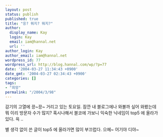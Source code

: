 ```yaml
---
layout: post
status: publish
published: true
title: "응? 뭐지? 뭐지?"
author:
  display_name: Kay
  login: Kay
  email: iam@hannal.net
  url: ''
author_login: Kay
author_email: iam@hannal.net
wordpress_id: 77
wordpress_url: http://blog.hannal.com/wp/?p=77
date: '2004-03-27 11:34:43 +0900'
date_gmt: '2004-03-27 02:34:43 +0900'
categories: []
tags:
- "희망"
permalink: "/2004/3/98"
---
```

<p>감기의 고열에 끙~끙~ 거리고 있는 토요일. 잠깐 내 블로그에나 와볼까 싶어 와봤는데 뭐 이리 방문자 수가 많지? 혹시나해서 블코에 가보니 익숙한 닉네임이 top5 에 올라가 있다. 윽 ..</p>
<p>별 생각 없이 쓴 글이 top5 에 올라가면 많이 부끄럽다. 으헤~ 어기야 디야~</p>
